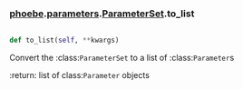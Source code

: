 ### [phoebe](phoebe.md).[parameters](phoebe.parameters.md).[ParameterSet](phoebe.parameters.ParameterSet.md).to_list

```py

def to_list(self, **kwargs)

```



Convert the :class:`ParameterSet` to a list of :class:`Parameter`s

:return: list of class:`Parameter` objects

